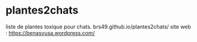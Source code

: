 # plantes2chats
liste de plantes toxique pour chats.
brs49.github.io/plantes2chats/ site web : https://benasvusa.wordpress.com/
